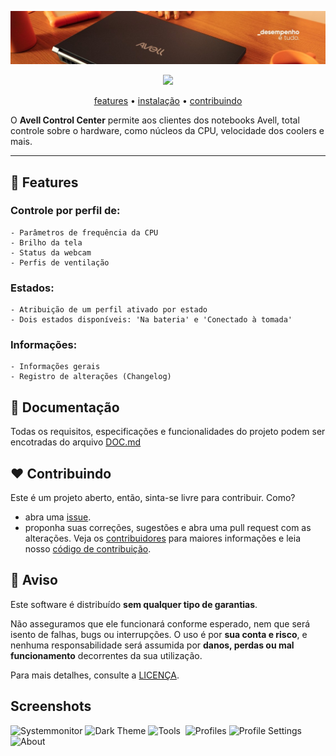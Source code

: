 ![](img/header.jpg)

<p align="center">
  <img src="https://shields.io/badge/node.js-24-5FA04E?logo=node&style=flat">
</p>

<p align="center">
    <a href="#-features">features</a>
  • <a href="#-instalação">instalação</a>
  • <a href="#️-contribuindo">contribuindo</a>
</p>

O **Avell Control Center** permite aos clientes dos notebooks Avell, total controle sobre o hardware, como núcleos da CPU, velocidade dos coolers e mais.

---

## 🌟 Features

### Controle por perfil de:

    - Parâmetros de frequência da CPU
    - Brilho da tela
    - Status da webcam
    - Perfis de ventilação

### Estados:

    - Atribuição de um perfil ativado por estado
    - Dois estados disponíveis: 'Na bateria' e 'Conectado à tomada'

### Informações:

    - Informações gerais
    - Registro de alterações (Changelog)

## 📑 Documentação

Todas os requisitos, especificações e funcionalidades do projeto podem ser encotradas do arquivo [DOC.md](https://github.com/avell-labs/avell-control-center/blob/master/.github/DOC.md)

## ❤️ Contribuindo

Este é um projeto aberto, então, sinta-se livre para contribuir. Como?

-   abra uma [issue](https://github.com/avell-labs/avell-control-center/issues).
-   proponha suas correções, sugestões e abra uma pull request com as alterações. Veja os [contribuidores](https://github.com/avell-labs/avell-control-center/graphs/contributors) para maiores informações e leia nosso [código de contribuição](https://github.com/avell-labs/avell-control-center/blob/master/.github/CONTRIBUTING.md).


## 🛑 Aviso

Este software é distribuído **sem qualquer tipo de garantias**.

Não asseguramos que ele funcionará conforme esperado, nem que será isento de falhas, bugs ou interrupções.
O uso é por **sua conta e risco**, e nenhuma responsabilidade será assumida por **danos, perdas ou mal funcionamento** decorrentes da sua utilização.

Para mais detalhes, consulte a [LICENÇA](https://github.com/avell-labs/avell-control-center/blob/master/.github/LICENSE).

## Screenshots

<img src="screenshots/en/Systemmonitor_TCC.png" alt="Systemmonitor">
<img src="screenshots/en/DarkTheme_TCC.png" alt="Dark Theme">

<img src="screenshots/en/Tools_TCC.png" alt="Tools">

<img src="screenshots/en/Mains_Battery_TCC.png" alt="">

<img src="screenshots/en/Profiles_TCC.png" alt="Profiles">

<img src="screenshots/en/Profile_Settings_TCC.png" alt="Profile Settings">

<img src="screenshots/en/ControlCenter_TCC.png" alt="About">
